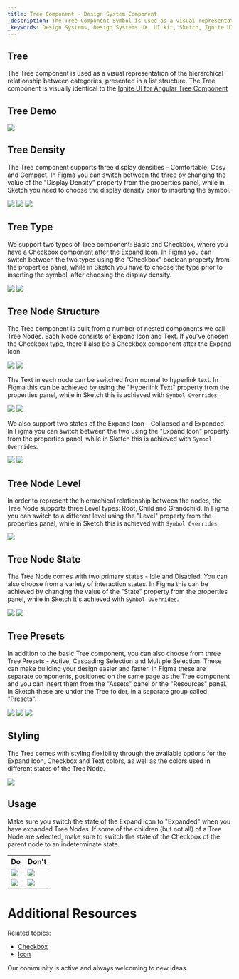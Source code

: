```yaml
---
title: Tree Component - Design System Component
_description: The Tree Component Symbol is used as a visual representation of the hierarchical relationship between categories, presented in a list structure.
_keywords: Design Systems, Design Systems UX, UI kit, Sketch, Ignite UI for Angular, Sketch to Angular, Sketch to Angular, Angular, Angular Design System, Export code from Sketch, Design Kits for Angular, Sketch HTML, Sketch to HTML, Sketch UI kits, Figma, Figma to Angular, Export code from Figma, Figma HTML, Figma to HTML, Figma UI kits
---
```


## Tree
The Tree component is used as a visual representation of the hierarchical relationship between categories, presented in a list structure.
The Tree component is visually identical to the [Ignite UI for Angular Tree Component](https://www.infragistics.com/products/ignite-ui-angular/angular/components/tree.html)

## Tree Demo

<img class="responsive-img" src="../images/tree_demo.png" srcset="../images/tree_demo@2x.png 2x" />

## Tree Density

The Tree component supports three display densities - Comfortable, Cosy and Compact. In Figma you can switch between the three by changing the value of the "Display Density" property from the properties panel, while in Sketch you need to choose the display density prior to inserting the symbol.

<img class="responsive-img" src="../images/tree_density_comfortable.png" srcset="../images/tree_density_comfortable@2x.png 2x" />
<img class="responsive-img" src="../images/tree_density_cosy.png" srcset="../images/tree_density_cosy@2x.png 2x" />
<img class="responsive-img" src="../images/tree_density_compact.png" srcset="../images/tree_density_compact@2x.png 2x" />

## Tree Type

We support two types of Tree component: Basic and Checkbox, where you have a Checkbox component after the Expand Icon. In Figma you can switch between the two types using the "Checkbox" boolean property from the properties panel, while in Sketch you have to choose the type prior to inserting the symbol, after choosing the display density.

<img class="responsive-img" src="../images/tree_type_basic.png" srcset="../images/tree_type_basic@2x.png 2x" />
<img class="responsive-img" src="../images/tree_type_checkbox.png" srcset="../images/tree_type_checkbox@2x.png 2x" />

## Tree Node Structure

The Tree component is built from a number of nested components we call Tree Nodes. Each Node consists of Expand Icon and Text. If you've chosen the Checkbox type, there'll also be a Checkbox component after the Expand Icon. 

<img class="responsive-img" src="../images/tree-node_basic.png" srcset="../images/tree-node_basic@2x.png 2x" />
<img class="responsive-img" src="../images/tree-node_checkbox.png" srcset="../images/tree-node_checkbox@2x.png 2x" />

The Text in each node can be switched from normal to hyperlink text. In Figma this can be achieved by using the "Hyperlink Text" property from the properties panel, while in Sketch this is achieved with `Symbol Overrides`. 

<img class="responsive-img" src="../images/tree-node_basic.png" srcset="../images/tree-node_basic@2x.png 2x" />
<img class="responsive-img" src="../images/tree-node_hyperlink.png" srcset="../images/tree-node_hyperlink@2x.png 2x" />

We also support two states of the Expand Icon - Collapsed and Expanded. In Figma you can switch between the two using the "Expand Icon" property from the properties panel, while in Sketch this is achieved with `Symbol Overrides`.

<img class="responsive-img" src="../images/tree-node_basic.png" srcset="../images/tree-node_basic@2x.png 2x" />
<img class="responsive-img" src="../images/tree-node_expanded.png" srcset="../images/tree-node_expanded@2x.png 2x" />

## Tree Node Level

In order to represent the hierarchical relationship between the nodes, the Tree Node supports three Level types: Root, Child and Grandchild. In Figma you can switch to a different level using the "Level" property from the properties panel, while in Sketch this is achieved with `Symbol Overrides`. 

<img class="responsive-img" src="../images/tree_demo.png" srcset="../images/tree_demo@2x.png 2x" />

## Tree Node State

The Tree Node comes with two primary states - Idle and Disabled. You can also choose from a variety of interaction states. In Figma this can be achieved by changing the value of the "State" property from the properties panel, while in Sketch it's achieved with `Symbol Overrides`.

<img class="responsive-img" src="../images/tree-node_basic.png" srcset="../images/tree-node_basic@2x.png 2x" />
<img class="responsive-img" src="../images/tree-node_disabled.png" srcset="../images/tree-node_disabled@2x.png 2x" />

## Tree Presets

In addition to the basic Tree component, you can also choose from three Tree Presets - Active, Cascading Selection and Multiple Selection. These can make building your design easier and faster. In Figma these are separate components, positioned on the same page as the Tree component and you can insert them from the "Assets" panel or the "Resources" panel. In Sketch these are under the Tree folder, in a separate group called "Presets". 

<img class="responsive-img" src="../images/tree_presets_active.png" srcset="../images/tree_presets_active@2x.png 2x" />
<img class="responsive-img" src="../images/tree_presets_cascading-selection.png" srcset="../images/tree_presets_cascading-selection@2x.png 2x" />
<img class="responsive-img" src="../images/tree_presets_multiple-selection.png" srcset="../images/tree_presets_multiple-selection@2x.png 2x" />

## Styling

The Tree comes with styling flexibility through the available options for the Expand Icon, Checkbox and Text colors, as well as the colors used in different states of the Tree Node.

<img class="responsive-img" src="../images/tree_styling.png" srcset="../images/tree_styling@2x.png 2x" />

## Usage

Make sure you switch the state of the Expand Icon to "Expanded" when you have expanded Тree Nodes. If some of the children (but not all) of a Tree Node are selected, make sure to switch the state of the Checkbox of the parent node to an indeterminate state.

| Do                                                                             | Don't                                                                              |
| ------------------------------------------------------------------------------ | ---------------------------------------------------------------------------------- |
| <img class="responsive-img" src="../images/tree_do1.png" srcset="../images/tree_do1@2x.png 2x" /> | <img class="responsive-img" src="../images/tree_dont1.png" srcset="../images/tree_dont1@2x.png 2x" /> |
| <img class="responsive-img" src="../images/tree_do2.png" srcset="../images/tree_do2@2x.png 2x" /> | <img class="responsive-img" src="../images/tree_dont2.png" srcset="../images/tree_dont2@2x.png 2x" /> |

# Additional Resources

Related topics:

- [Checkbox](../components/checkbox.md)
- [Icon](../components/icon.md)


Our community is active and always welcoming to new ideas.








